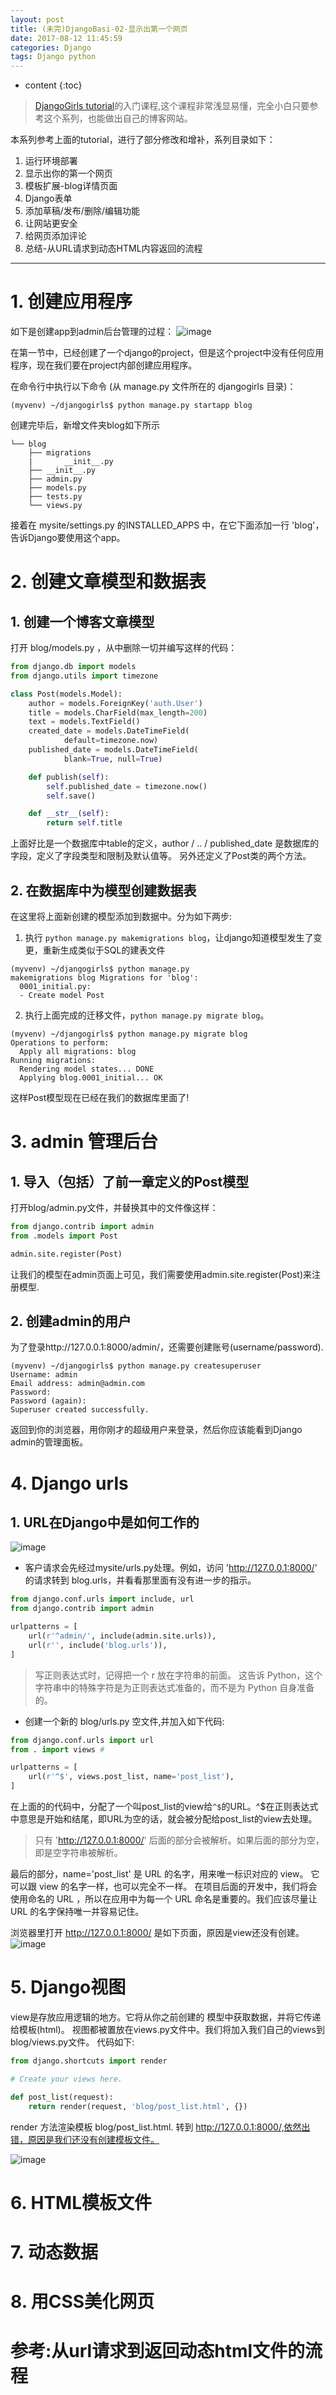 ```yaml
---
layout: post
title: (未完)DjangoBasi-02-显示出第一个网页
date: 2017-08-12 11:45:59
categories: Django
tags: Django python
---
```

* content
{:toc}

>[DjangoGirls tutorial](https://tutorial.djangogirls.org/zh/django_urls/)的入门课程,这个课程非常浅显易懂，完全小白只要参考这个系列，也能做出自己的博客网站。

本系列参考上面的tutorial，进行了部分修改和增补，系列目录如下：
1.  运行环境部署
2.  显示出你的第一个网页
3.  模板扩展-blog详情页面
4.  Django表单
5.  添加草稿/发布/删除/编辑功能
6.  让网站更安全
7.  给网页添加评论
8.  总结-从URL请求到动态HTML内容返回的流程

---



# 1. 创建应用程序

如下是创建app到admin后台管理的过程：
![image](https://user-images.githubusercontent.com/18595935/29241621-6201626e-7fb8-11e7-819a-3ebdf2b588f9.png)

在第一节中，已经创建了一个django的project，但是这个project中没有任何应用程序，现在我们要在project内部创建应用程序。

在命令行中执行以下命令 (从 manage.py  文件所在的 djangogirls  目录)：
```
(myvenv) ~/djangogirls$ python manage.py startapp blog
```

创建完毕后，新增文件夹blog如下所示
```
└── blog
	├── migrations
	|       __init__.py
	├── __init__.py
	├── admin.py
	├── models.py
	├── tests.py
	└── views.py
```

接着在  mysite/settings.py 的INSTALLED_APPS 中，在它下面添加一行 'blog'，告诉Django要使用这个app。  



# 2. 创建文章模型和数据表

## 1. 创建一个博客文章模型
打开  blog/models.py ，从中删除一切并编写这样的代码：

```python
from django.db import models
from django.utils import timezone

class Post(models.Model):
    author = models.ForeignKey('auth.User')
    title = models.CharField(max_length=200)
    text = models.TextField()
    created_date = models.DateTimeField(
            default=timezone.now)
    published_date = models.DateTimeField(
            blank=True, null=True)

    def publish(self):
        self.published_date = timezone.now()
        self.save()

    def __str__(self):
        return self.title
```
上面好比是一个数据库中table的定义，author / .. / published_date 是数据库的字段，定义了字段类型和限制及默认值等。
另外还定义了Post类的两个方法。

## 2. 在数据库中为模型创建数据表

在这里将上面新创建的模型添加到数据中。分为如下两步:

1. 执行 `python manage.py makemigrations blog`，让django知道模型发生了变更，重新生成类似于SQL的建表文件
```
(myvenv) ~/djangogirls$ python manage.py
makemigrations blog Migrations for 'blog':
  0001_initial.py:
  - Create model Post
```

2. 执行上面完成的迁移文件，`python manage.py migrate blog`。
```
(myvenv) ~/djangogirls$ python manage.py migrate blog
Operations to perform:
  Apply all migrations: blog
Running migrations:
  Rendering model states... DONE
  Applying blog.0001_initial... OK
```
这样Post模型现在已经在我们的数据库里面了!

# 3. admin 管理后台

## 1. 导入（包括）了前一章定义的Post模型
打开blog/admin.py文件，并替换其中的文件像这样：
```python
from django.contrib import admin
from .models import Post

admin.site.register(Post)
```
让我们的模型在admin页面上可见，我们需要使用admin.site.register(Post)来注册模型.

## 2. 创建admin的用户
为了登录http://127.0.0.1:8000/admin/，还需要创建账号(username/password).
```
(myvenv) ~/djangogirls$ python manage.py createsuperuser
Username: admin
Email address: admin@admin.com
Password:
Password (again):
Superuser created successfully.
```
返回到你的浏览器，用你刚才的超级用户来登录，然后你应该能看到Django admin的管理面板。


# 4. Django urls

## 1. URL在Django中是如何工作的

![image](https://user-images.githubusercontent.com/18595935/29241961-25a38318-7fbf-11e7-95d1-599232ae7824.png)

 - 客户请求会先经过mysite/urls.py处理。例如，访问 'http://127.0.0.1:8000/' 的请求转到 blog.urls，并看看那里面有没有进一步的指示。

```python
from django.conf.urls import include, url
from django.contrib import admin

urlpatterns = [
    url(r'^admin/', include(admin.site.urls)),
    url(r'', include('blog.urls')),
]
```
>写正则表达式时，记得把一个 r 放在字符串的前面。 这告诉 Python，这个字符串中的特殊字符是为正则表达式准备的，而不是为 Python 自身准备的。

- 创建一个新的 blog/urls.py 空文件,并加入如下代码:

```python
from django.conf.urls import url
from . import views #

urlpatterns = [
    url(r'^$', views.post_list, name='post_list'),
]
```
在上面的的代码中，分配了一个叫post_list的view给`^$`的URL。^$在正则表达式中意思是开始和结尾，即URL为空的话，就会被分配给post_list的view去处理。
>只有 'http://127.0.0.1:8000/' 后面的部分会被解析。如果后面的部分为空，即是空字符串被解析。

最后的部分，name='post_list' 是 URL 的名字，用来唯一标识对应的 view。 它可以跟 view 的名字一样，也可以完全不一样。 在项目后面的开发中，我们将会使用命名的 URL ，所以在应用中为每一个 URL 命名是重要的。我们应该尽量让 URL 的名字保持唯一并容易记住。

浏览器里打开 http://127.0.0.1:8000/  是如下页面，原因是view还没有创建。
![image](https://user-images.githubusercontent.com/18595935/29242063-eb562e52-7fc0-11e7-9dd2-5624ccd5eae3.png)


# 5. Django视图
view是存放应用逻辑的地方。它将从你之前创建的 模型中获取数据，并将它传递给模板(html)。
视图都被置放在views.py文件中。我们将加入我们自己的views到blog/views.py文件。
代码如下:
```python
from django.shortcuts import render

# Create your views here.

def post_list(request):
    return render(request, 'blog/post_list.html', {})
```
render 方法渲染模板 blog/post_list.html.
转到 http://127.0.0.1:8000/,依然出错，原因是我们还没有创建模板文件。

![image](https://user-images.githubusercontent.com/18595935/29242097-68c0372a-7fc1-11e7-96d5-893bf7fcadca.png)


# 6. HTML模板文件

# 7. 动态数据

# 8. 用CSS美化网页

# 参考:从url请求到返回动态html文件的流程
